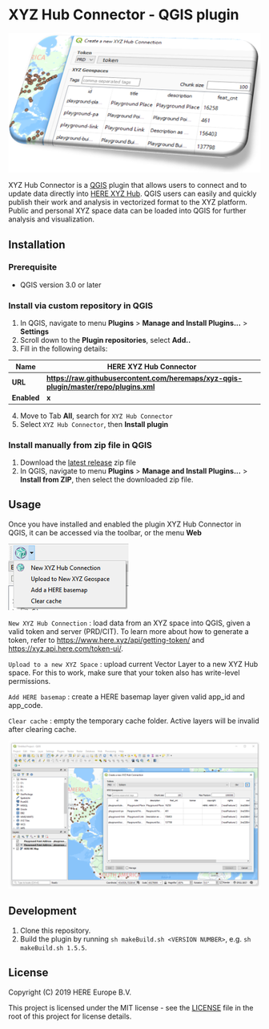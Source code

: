 # XYZ Hub Connector - QGIS plugin

![preview](res/preview.png)

XYZ Hub Connector is a [QGIS](https://www.qgis.org) plugin that allows users to connect and to update data directly into [HERE XYZ Hub](https://www.here.xyz/). QGIS users can easily and quickly publish their work and analysis in vectorized format to the XYZ platform. Public and personal XYZ space data can be loaded into QGIS for further analysis and visualization.


## Installation

### Prerequisite

* QGIS version 3.0 or later

### Install via custom repository in QGIS

1. In QGIS, navigate to menu **Plugins** > **Manage and Install Plugins...** > **Settings**
2. Scroll down to the **Plugin repositories**, select **Add..**
3. Fill in the following details:

<b>

Name | HERE XYZ Hub Connector
-|-
URL | https://raw.githubusercontent.com/heremaps/xyz-qgis-plugin/master/repo/plugins.xml
Enabled | x

</b>


4. Move to Tab **All**, search for `XYZ Hub Connector`
5. Select `XYZ Hub Connector`, then **Install plugin**

### Install manually from zip file in QGIS

1. Download the [latest release](https://github.com/heremaps/xyz-qgis-plugin/releases) zip file
2. In QGIS, navigate to menu **Plugins** > **Manage and Install Plugins...** > **Install from ZIP**, then select the downloaded zip file.

## Usage

Once you have installed and enabled the plugin XYZ Hub Connector in QGIS, it can be accessed via the toolbar, or the menu **Web**

![toolbar](res/toolbar.png)

`New XYZ Hub Connection` : load data from an XYZ space into QGIS, given a valid token and server (PRD/CIT). To learn more about how to generate a token, refer to https://www.here.xyz/api/getting-token/ and https://xyz.api.here.com/token-ui/. 

`Upload to a new XYZ Space` : upload current Vector Layer to a new XYZ Hub space. For this to work, make sure that your token also has write-level permissions.

`Add HERE basemap` : create a HERE basemap layer given valid app_id and app_code.

`Clear cache` : empty the temporary cache folder. Active layers will be invalid after clearing cache.


![new connection](res/new-connection.png)

## Development

1. Clone this repository.
2. Build the plugin by running `sh makeBuild.sh <VERSION NUMBER>`,
e.g. `sh makeBuild.sh 1.5.5`.

## License

Copyright (C) 2019 HERE Europe B.V.

This project is licensed under the MIT license - see the [LICENSE](./LICENSE) file in the root of this project for license details.
